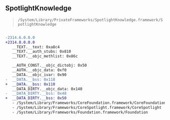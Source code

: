 ## SpotlightKnowledge

> `/System/Library/PrivateFrameworks/SpotlightKnowledge.framework/SpotlightKnowledge`

```diff

-2314.6.0.0.0
+2314.8.0.0.0
   __TEXT.__text: 0xa8c4
   __TEXT.__auth_stubs: 0x810
   __TEXT.__objc_methlist: 0x86c

   __AUTH_CONST.__objc_dictobj: 0x50
   __AUTH.__objc_data: 0xf0
   __DATA.__objc_ivar: 0x90
-  __DATA.__bss: 0x118
+  __DATA.__bss: 0x110
   __DATA_DIRTY.__objc_data: 0x140
-  __DATA_DIRTY.__bss: 0x48
+  __DATA_DIRTY.__bss: 0x50
   - /System/Library/Frameworks/CoreFoundation.framework/CoreFoundation
   - /System/Library/Frameworks/CoreSpotlight.framework/CoreSpotlight
   - /System/Library/Frameworks/Foundation.framework/Foundation

```
